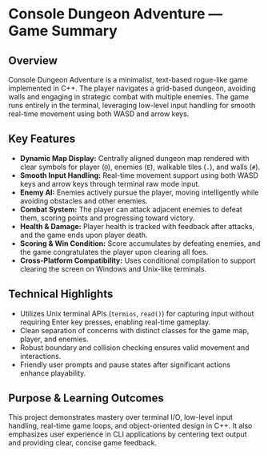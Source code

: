 # Console Dungeon Adventure — Game Summary

## Overview  
Console Dungeon Adventure is a minimalist, text-based rogue-like game implemented in C++. The player navigates a grid-based dungeon, avoiding walls and engaging in strategic combat with multiple enemies. The game runs entirely in the terminal, leveraging low-level input handling for smooth real-time movement using both WASD and arrow keys.

## Key Features  
- **Dynamic Map Display:** Centrally aligned dungeon map rendered with clear symbols for player (`@`), enemies (`E`), walkable tiles (`.`), and walls (`#`).  
- **Smooth Input Handling:** Real-time movement support using both WASD keys and arrow keys through terminal raw mode input.  
- **Enemy AI:** Enemies actively pursue the player, moving intelligently while avoiding obstacles and other enemies.  
- **Combat System:** The player can attack adjacent enemies to defeat them, scoring points and progressing toward victory.  
- **Health & Damage:** Player health is tracked with feedback after attacks, and the game ends upon player death.  
- **Scoring & Win Condition:** Score accumulates by defeating enemies, and the game congratulates the player upon clearing all foes.  
- **Cross-Platform Compatibility:** Uses conditional compilation to support clearing the screen on Windows and Unix-like terminals.

## Technical Highlights  
- Utilizes Unix terminal APIs (`termios`, `read()`) for capturing input without requiring Enter key presses, enabling real-time gameplay.  
- Clean separation of concerns with distinct classes for the game map, player, and enemies.  
- Robust boundary and collision checking ensures valid movement and interactions.  
- Friendly user prompts and pause states after significant actions enhance playability.

## Purpose & Learning Outcomes  
This project demonstrates mastery over terminal I/O, low-level input handling, real-time game loops, and object-oriented design in C++. It also emphasizes user experience in CLI applications by centering text output and providing clear, concise game feedback.
